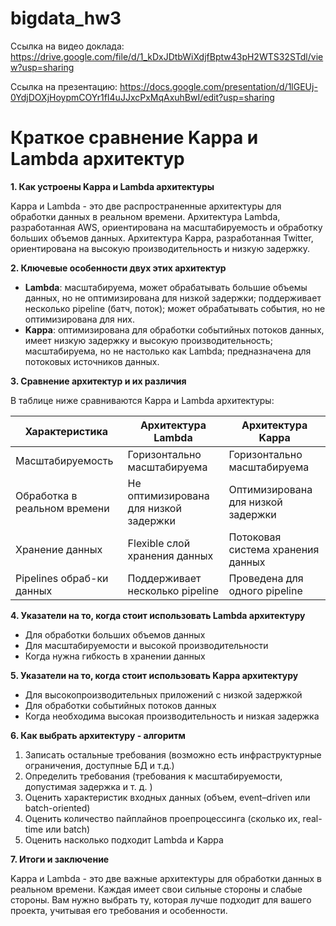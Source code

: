 # bigdata_hw3

Ссылка на видео доклада: https://drive.google.com/file/d/1_kDxJDtbWiXdjfBptw43pH2WTS32STdl/view?usp=sharing

Ссылка на презентацию: https://docs.google.com/presentation/d/1lGEUj-0YdjDOXjHoypmCOYr1fI4uJJxcPxMqAxuhBwI/edit?usp=sharing

# Краткое сравнение Kappa и Lambda архитектур

**1. Как устроены Kappa и Lambda архитектуры**

Kappa и Lambda - это две распространенные архитектуры для обработки данных в реальном времени. Архитектура Lambda, разработанная AWS, ориентирована на масштабируемость и обработку больших объемов данных. Архитектура Kappa, разработанная Twitter, ориентирована на высокую производительность и низкую задержку.

**2. Ключевые особенности двух этих архитектур**

* **Lambda**: масштабируема, может обрабатывать большие объемы данных, но не оптимизирована для низкой задержки; поддерживает несколько pipeline (батч, поток); может обрабатывать события, но не оптимизирована для них.
* **Kappa**: оптимизирована для обработки событийных потоков данных, имеет низкую задержку и высокую производительность; масштабируема, но не настолько как Lambda; предназначена для потоковых источников данных.

**3. Сравнение архитектур и их различия**

В таблице ниже сравниваются Kappa и Lambda архитектуры:

| Характеристика | Архитектура Lambda | Архитектура Kappa |
| --- | --- | --- |
| Масштабируемость | Горизонтально масштабируема | Горизонтально масштабируема |
| Обработка в реальном времени | Не оптимизирована для низкой задержки | Оптимизирована для низкой задержки |
| Хранение данных | Flexible слой хранения данных | Потоковая система хранения данных |
| Pipelines обраб-ки данных | Поддерживает несколько pipeline | Проведена для одного pipeline |

**4. Указатели на то, когда стоит использовать Lambda архитектуру**

* Для обработки больших объемов данных
* Для масштабируемости и высокой производительности
* Когда нужна гибкость в хранении данных

**5. Указатели на то, когда стоит использовать Kappa архитектуру**

* Для высокопроизводительных приложений с низкой задержкой
* Для обработки событийных потоков данных
* Когда необходима высокая производительность и низкая задержка

**6. Как выбрать архитектуру - алгоритм**

1. Записать остальные требования (возможно есть инфраструктурные ограничения, доступные БД и т.д.)
2. Определить требования (требования к масштабируемости, допустимая задержка и т. д. )
3. Оценить характеристик входных данных (объем, event–driven или batch-oriented)
4. Оценить количество пайплайнов проепроцессинга (сколько их, real-time или batch)
5. Оценить насколько подходит Lambda и Kappa

**7. Итоги и заключение**

Kappa и Lambda - это две важные архитектуры для обработки данных в реальном времени. Каждая имеет свои сильные стороны и слабые стороны. Вам нужно выбрать ту, которая лучше подходит для вашего проекта, учитывая его требования и особенности.
